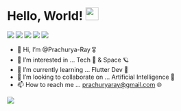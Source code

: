 # Hello, World! <img src="https://raw.githubusercontent.com/MartinHeinz/MartinHeinz/master/wave.gif" width="30px">

![](https://img.shields.io/badge/CP-C++-informational?style=flat&logo=<LOGO_NAME>&logoColor=white&color=3895d3)
![](https://img.shields.io/badge/Tech-Android-informational?style=flat&logo=<LOGO_NAME>&logoColor=white&color=3895d3)
![](https://img.shields.io/badge/Passion-AI-informational?style=flat&logo=<LOGO_NAME>&logoColor=white&color=3895d3)
![](https://img.shields.io/badge/Design-Blender3D-informational?style=flat&logo=<LOGO_NAME>&logoColor=white&color=3895d3)
![](https://img.shields.io/badge/Learning-Flutter-informational?style=flat&logo=<LOGO_NAME>&logoColor=white&color=3895d3)


- 👋 Hi, I’m @Prachurya-Ray :medal_military:
- 👀 I’m interested in ... Tech :rocket: & Space :ringed_planet:
- 🌱 I’m currently learning ... Flutter Dev	:iphone:
- 💞️ I’m looking to collaborate on ... Artificial Intelligence :milky_way: 
- 📫 How to reach me ... prachuryaray@gmail.com :globe_with_meridians:

<img align="center" src="https://github-readme-stats.vercel.app/api/?username=Prachurya-Ray&theme=<THEME_NAME>" />

<!---
<img align="center" src="https://github-readme-stats.vercel.app/api/top-langs/?username=Prachurya-Ray&theme=<THEME_NAME>" />
theme=dark&background=000000

[![GitHub Streak](http://github-readme-streak-stats.herokuapp.com?user=your-github-username&theme=<THEME_NAME>)](https://git.io/streak-stats)
--->

<!---
Prachurya-Ray/Prachurya-Ray is a ✨ special ✨ repository because its `README.md` (this file) appears on your GitHub profile.
You can click the Preview link to take a look at your changes.
--->
